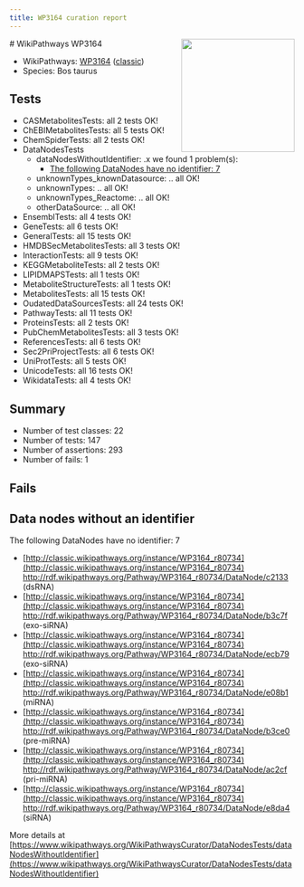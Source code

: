 ```yaml
---
title: WP3164 curation report
---
```


<img style="float: right; width: 200px" src="https://upload.wikimedia.org/wikipedia/commons/thumb/8/83/Wplogo_with_text_500.png/640px-Wplogo_with_text_500.png" />
# WikiPathways WP3164

* WikiPathways: [WP3164](https://wikipathways.org/pathways/WP3164) ([classic](https://classic.wikipathways.org/instance/WP3164))
* Species: Bos taurus
## Tests
* CASMetabolitesTests: all 2 tests OK!
* ChEBIMetabolitesTests: all 5 tests OK!
* ChemSpiderTests: all 2 tests OK!
* DataNodesTests
    * dataNodesWithoutIdentifier: .x we found 1 problem(s):
        * [The following DataNodes have no identifier: 7](#d2d32fa6)
    * unknownTypes_knownDatasource: .. all OK!
    * unknownTypes: .. all OK!
    * unknownTypes_Reactome: .. all OK!
    * otherDataSource: .. all OK!
* EnsemblTests: all 4 tests OK!
* GeneTests: all 6 tests OK!
* GeneralTests: all 15 tests OK!
* HMDBSecMetabolitesTests: all 3 tests OK!
* InteractionTests: all 9 tests OK!
* KEGGMetaboliteTests: all 2 tests OK!
* LIPIDMAPSTests: all 1 tests OK!
* MetaboliteStructureTests: all 1 tests OK!
* MetabolitesTests: all 15 tests OK!
* OudatedDataSourcesTests: all 24 tests OK!
* PathwayTests: all 11 tests OK!
* ProteinsTests: all 2 tests OK!
* PubChemMetabolitesTests: all 3 tests OK!
* ReferencesTests: all 6 tests OK!
* Sec2PriProjectTests: all 6 tests OK!
* UniProtTests: all 5 tests OK!
* UnicodeTests: all 16 tests OK!
* WikidataTests: all 4 tests OK!


## Summary

* Number of test classes: 22
* Number of tests: 147
* Number of assertions: 293
* Number of fails: 1

## Fails

<a name="d2d32fa6" />

## Data nodes without an identifier

The following DataNodes have no identifier: 7

* [http://classic.wikipathways.org/instance/WP3164_r80734](http://classic.wikipathways.org/instance/WP3164_r80734) http://rdf.wikipathways.org/Pathway/WP3164_r80734/DataNode/c2133 (dsRNA)
* [http://classic.wikipathways.org/instance/WP3164_r80734](http://classic.wikipathways.org/instance/WP3164_r80734) http://rdf.wikipathways.org/Pathway/WP3164_r80734/DataNode/b3c7f (exo-siRNA)
* [http://classic.wikipathways.org/instance/WP3164_r80734](http://classic.wikipathways.org/instance/WP3164_r80734) http://rdf.wikipathways.org/Pathway/WP3164_r80734/DataNode/ecb79 (exo-siRNA)
* [http://classic.wikipathways.org/instance/WP3164_r80734](http://classic.wikipathways.org/instance/WP3164_r80734) http://rdf.wikipathways.org/Pathway/WP3164_r80734/DataNode/e08b1 (miRNA)
* [http://classic.wikipathways.org/instance/WP3164_r80734](http://classic.wikipathways.org/instance/WP3164_r80734) http://rdf.wikipathways.org/Pathway/WP3164_r80734/DataNode/b3ce0 (pre-miRNA)
* [http://classic.wikipathways.org/instance/WP3164_r80734](http://classic.wikipathways.org/instance/WP3164_r80734) http://rdf.wikipathways.org/Pathway/WP3164_r80734/DataNode/ac2cf (pri-miRNA)
* [http://classic.wikipathways.org/instance/WP3164_r80734](http://classic.wikipathways.org/instance/WP3164_r80734) http://rdf.wikipathways.org/Pathway/WP3164_r80734/DataNode/e8da4 (siRNA)


More details at [https://www.wikipathways.org/WikiPathwaysCurator/DataNodesTests/dataNodesWithoutIdentifier](https://www.wikipathways.org/WikiPathwaysCurator/DataNodesTests/dataNodesWithoutIdentifier)

